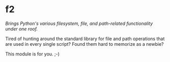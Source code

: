 # f2

*Brings Python's various filesystem, file, and path-related functionality under
one roof.*

Tired of hunting around the standard library for file and path operations that
are used in every single script?
Found them hard to memorize as a newbie?

This module is for you.  ;-)
